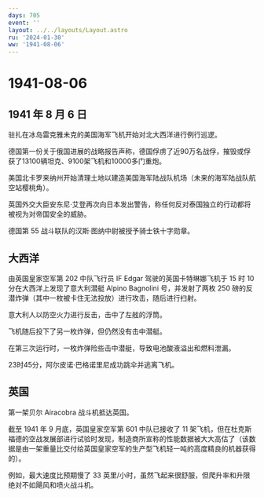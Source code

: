 ```yaml
---
days: 705
event: ''
layout: ../../layouts/Layout.astro
ru: '2024-01-30'
ww: '1941-08-06'
---
```


# 1941-08-06

## 1941 年 8 月 6 日

驻扎在冰岛雷克雅未克的美国海军飞机开始对北大西洋进行例行巡逻。

德国第一份关于俄国进展的战略报告声称，德国俘虏了近90万名战俘，摧毁或俘获了13100辆坦克、9100架飞机和10000多门重炮。

美国北卡罗来纳州开始清理土地以建造美国海军陆战队机场（未来的海军陆战队航空站樱桃角）。

英国外交大臣安东尼·艾登再次向日本发出警告，称任何反对泰国独立的行动都将被视为对帝国安全的威胁。

德国第 55 战斗联队的汉斯·图纳中尉被授予骑士铁十字勋章。

## 大西洋

由英国皇家空军第 202 中队飞行员 IF Edgar 驾驶的英国卡特琳娜飞机于 15 时
10 分在大西洋上发现了意大利潜艇 Alpino Bagnolini 号，并发射了两枚 250
磅的反潜炸弹（其中一枚被卡住无法投放）进行攻击，随后进行扫射。

意大利人以防空火力进行反击，击中了左舷的浮筒。

飞机随后投下了另一枚炸弹，但仍然没有击中潜艇。

在第三次运行时，一枚炸弹险些击中潜艇，导致电池酸液溢出和燃料泄漏。

23时45分，阿尔皮诺·巴格诺里尼成功跳伞并逃离飞机。

## 英国

第一架贝尔 Airacobra 战斗机抵达英国。

截至 1941 年 9 月底，英国皇家空军第 601 中队已接收了 11
架飞机，但在杜克斯福德的空战发展部进行试验时发现，制造商所宣称的性能数据被大大高估了（该数据是由一架重量比交付给英国皇家空军的生产型飞机轻一吨的高度精良的机器获得的）。

例如，最大速度比预期慢了 33
英里/小时，虽然飞起来很舒服，但爬升率和升限绝对不如飓风和喷火战斗机。